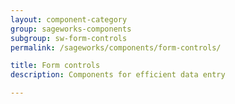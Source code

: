 ```yaml
---
layout: component-category
group: sageworks-components
subgroup: sw-form-controls
permalink: /sageworks/components/form-controls/

title: Form controls
description: Components for efficient data entry

---
```

